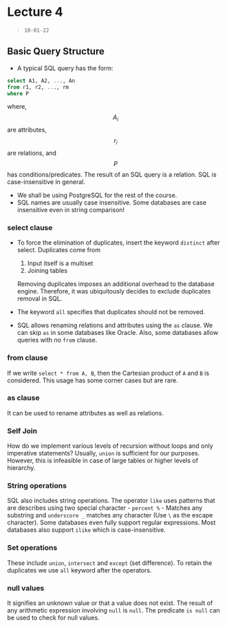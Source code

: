 # Lecture 4 

> `10-01-22`

## Basic Query Structure

- A typical SQL query has the form:

```sql
select A1, A2, ..., An
from r1, r2, ..., rm
where P
```

where, $$A_i$$ are attributes, $$r_i$$ are relations, and $$P$$ has conditions/predicates. The result of an SQL query is a relation. SQL is case-insensitive in general.

- We shall be using PostgreSQL for the rest of the course.
- SQL names are usually case insensitive. Some databases are case insensitive even in string comparison!

### select clause

- To force the elimination of duplicates, insert the keyword `distinct` after select. Duplicates come from 
  1. Input itself is a multiset
  2. Joining tables
  
  Removing duplicates imposes an additional overhead to the database engine. Therefore, it was ubiquitously decides to exclude duplicates removal in SQL. 
  
- The keyword `all` specifies that duplicates should not be removed.

- SQL allows renaming relations and attributes using the `as` clause. We can skip `as` in some databases like Oracle. Also, some databases allow queries with no `from` clause.

### from clause

If we write `select * from A, B`, then the Cartesian product of `A` and `B` is considered. This usage has some corner cases but are rare.

 ### as clause

It can be used to rename attributes as well as relations.

### Self Join

How do we implement various levels of recursion without loops and only imperative statements? Usually, `union` is sufficient for our purposes. However, this is infeasible in case of large tables or higher levels of hierarchy.

### String operations

SQL also includes string operations. The operator `like` uses patterns that are describes using two special character - `percent %` - Matches any substring and `underscore _` matches any character (Use `\` as the escape character). Some databases even fully support regular expressions. Most databases also support `ilike` which is case-insensitive.

### Set operations

These include `union`, `intersect` and `except` (set difference). To retain the duplicates we use `all` keyword after the operators.

### null values

It signifies an unknown value or that a value does not exist. The result of any arithmetic expression involving `null` is `null`.  The predicate `is null` can be used to check for null values.
